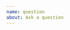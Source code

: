 ```yaml
---
name: question
about: Ask a question
---
```


<!-- 
Thanks for wanting to ask a question about the Rust Foundation!
Please note that this repo will be made public to the community.
If you would like to have a member of the Core Team post your
question on your behalf, please email foundation@rust-lang.org.
-->
